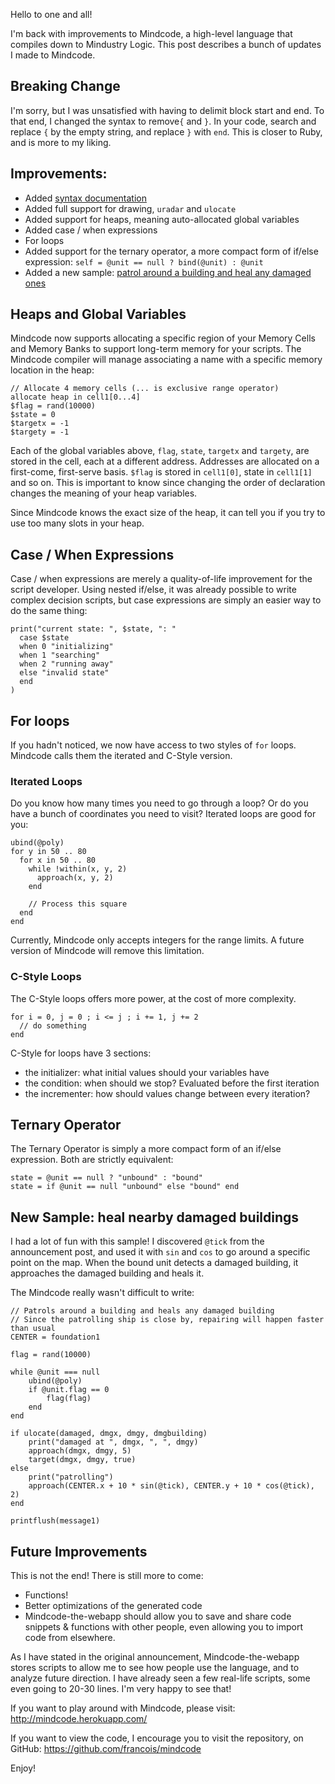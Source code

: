 Hello to one and all!

I'm back with improvements to Mindcode, a high-level language that compiles down to Mindustry Logic. This post describes a bunch of updates I made to Mindcode.

## Breaking Change

I'm sorry, but I was unsatisfied with having to delimit block start and end. To that end, I changed the syntax to remove`{` and `}`. In your code, search and replace `{` by the empty string, and replace `}` with `end`. This is closer to Ruby, and is more to my liking.

## Improvements:

* Added [syntax documentation](../syntax/SYNTAX.markdown)
* Added full support for drawing, `uradar` and `ulocate`
* Added support for heaps, meaning auto-allocated global variables
* Added case / when expressions
* For loops
* Added support for the ternary operator, a more compact form of if/else expression: `self = @unit == null ? bind(@unit) : @unit`
* Added a new sample: [patrol around a building and heal any damaged ones](http://mindcode.herokuapp.com/?s=heal-damaged-building)

## Heaps and Global Variables

Mindcode now supports allocating a specific region of your Memory Cells and Memory Banks to support long-term memory for your scripts. The Mindcode compiler will manage associating a name with a specific memory location in the heap:

```
// Allocate 4 memory cells (... is exclusive range operator)
allocate heap in cell1[0...4]
$flag = rand(10000)
$state = 0
$targetx = -1
$targety = -1
```

Each of the global variables above, `flag`, `state`, `targetx` and `targety`, are stored in the cell, each at a different address. Addresses are allocated on a first-come, first-serve basis. `$flag` is stored in `cell1[0]`, state in `cell1[1]` and so on. This is important to know since changing the order of declaration changes the meaning of your heap variables.

Since Mindcode knows the exact size of the heap, it can tell you if you try to use too many slots in your heap.

## Case / When Expressions

Case / when expressions are merely a quality-of-life improvement for the script developer. Using nested if/else, it was already possible to write complex decision scripts, but case expressions are simply an easier way to do the same thing:

```
print("current state: ", $state, ": "
  case $state
  when 0 "initializing"
  when 1 "searching"
  when 2 "running away"
  else "invalid state"
  end
)
```

## For loops

If you hadn't noticed, we now have access to two styles of `for` loops. Mindcode calls them the iterated and C-Style version.

### Iterated Loops

Do you know how many times you need to go through a loop? Or do you have a bunch of coordinates you need to visit? Iterated loops are good for you:

```
ubind(@poly)
for y in 50 .. 80
  for x in 50 .. 80
    while !within(x, y, 2)
      approach(x, y, 2)
    end

    // Process this square
  end
end
```

Currently, Mindcode only accepts integers for the range limits. A future version of Mindcode will remove this limitation.

### C-Style Loops

The C-Style loops offers more power, at the cost of more complexity.

```
for i = 0, j = 0 ; i <= j ; i += 1, j += 2
  // do something
end
```

C-Style for loops have 3 sections:

* the initializer: what initial values should your variables have
* the condition: when should we stop? Evaluated before the first iteration
* the incrementer: how should values change between every iteration?

## Ternary Operator

The Ternary Operator is simply a more compact form of an if/else expression. Both are strictly equivalent:

```
state = @unit == null ? "unbound" : "bound"
state = if @unit == null "unbound" else "bound" end
```

## New Sample: heal nearby damaged buildings

I had a lot of fun with this sample! I discovered `@tick` from the announcement post, and used it with `sin` and `cos` to go around a specific point on the map. When the bound unit detects a damaged building, it approaches the damaged building and heals it.

The Mindcode really wasn't difficult to write:

```
// Patrols around a building and heals any damaged building
// Since the patrolling ship is close by, repairing will happen faster than usual
CENTER = foundation1

flag = rand(10000)

while @unit === null
    ubind(@poly)
    if @unit.flag == 0
        flag(flag)
    end
end

if ulocate(damaged, dmgx, dmgy, dmgbuilding)
    print("damaged at ", dmgx, ", ", dmgy)
    approach(dmgx, dmgy, 5)
    target(dmgx, dmgy, true)
else
    print("patrolling")
    approach(CENTER.x + 10 * sin(@tick), CENTER.y + 10 * cos(@tick), 2)
end

printflush(message1)
```

## Future Improvements

This is not the end! There is still more to come:

* Functions!
* Better optimizations of the generated code
* Mindcode-the-webapp should allow you to save and share code snippets & functions with other people, even allowing you to import code from elsewhere.

As I have stated in the original announcement, Mindcode-the-webapp stores scripts to allow me to see how people use the language, and to analyze future direction. I have already seen a few real-life scripts, some even going to 20-30 lines. I'm very happy to see that!

If you want to play around with Mindcode, please visit: http://mindcode.herokuapp.com/

If you want to view the code, I encourage you to visit the repository, on GitHub: https://github.com/francois/mindcode

Enjoy!
